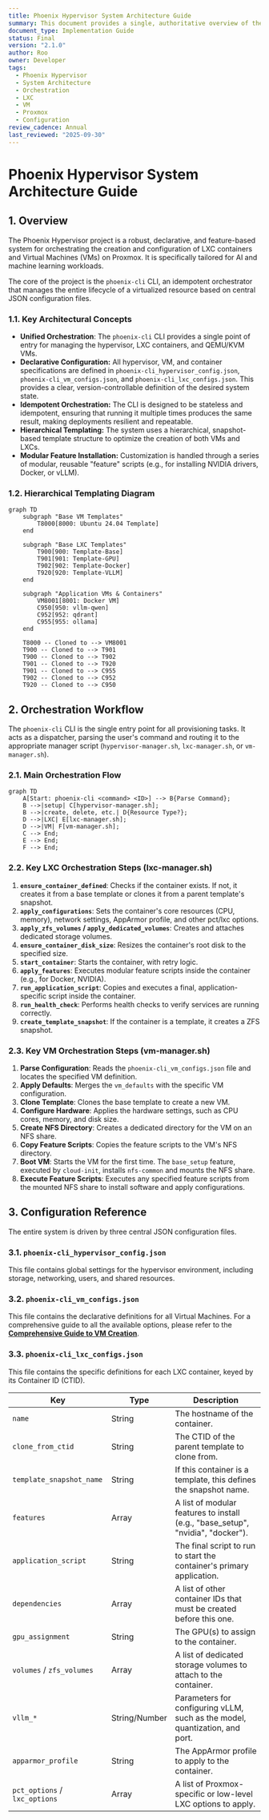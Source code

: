 ```yaml
---
title: Phoenix Hypervisor System Architecture Guide
summary: This document provides a single, authoritative overview of the Phoenix Hypervisor system architecture, orchestration workflow, and configuration for both VMs and LXC containers.
document_type: Implementation Guide
status: Final
version: "2.1.0"
author: Roo
owner: Developer
tags:
  - Phoenix Hypervisor
  - System Architecture
  - Orchestration
  - LXC
  - VM
  - Proxmox
  - Configuration
review_cadence: Annual
last_reviewed: "2025-09-30"
---
```


# Phoenix Hypervisor System Architecture Guide

## 1. Overview

The Phoenix Hypervisor project is a robust, declarative, and feature-based system for orchestrating the creation and configuration of LXC containers and Virtual Machines (VMs) on Proxmox. It is specifically tailored for AI and machine learning workloads.

The core of the project is the `phoenix-cli` CLI, an idempotent orchestrator that manages the entire lifecycle of a virtualized resource based on central JSON configuration files.

### 1.1. Key Architectural Concepts

-   **Unified Orchestration**: The `phoenix-cli` CLI provides a single point of entry for managing the hypervisor, LXC containers, and QEMU/KVM VMs.
-   **Declarative Configuration:** All hypervisor, VM, and container specifications are defined in `phoenix-cli_hypervisor_config.json`, `phoenix-cli_vm_configs.json`, and `phoenix-cli_lxc_configs.json`. This provides a clear, version-controllable definition of the desired system state.
-   **Idempotent Orchestration:** The CLI is designed to be stateless and idempotent, ensuring that running it multiple times produces the same result, making deployments resilient and repeatable.
-   **Hierarchical Templating:** The system uses a hierarchical, snapshot-based template structure to optimize the creation of both VMs and LXCs.
-   **Modular Feature Installation:** Customization is handled through a series of modular, reusable "feature" scripts (e.g., for installing NVIDIA drivers, Docker, or vLLM).

### 1.2. Hierarchical Templating Diagram

```mermaid
graph TD
    subgraph "Base VM Templates"
        T8000[8000: Ubuntu 24.04 Template]
    end

    subgraph "Base LXC Templates"
        T900[900: Template-Base]
        T901[901: Template-GPU]
        T902[902: Template-Docker]
        T920[920: Template-VLLM]
    end

    subgraph "Application VMs & Containers"
        VM8001[8001: Docker VM]
        C950[950: vllm-qwen]
        C952[952: qdrant]
        C955[955: ollama]
    end

    T8000 -- Cloned to --> VM8001
    T900 -- Cloned to --> T901
    T900 -- Cloned to --> T902
    T901 -- Cloned to --> T920
    T901 -- Cloned to --> C955
    T902 -- Cloned to --> C952
    T920 -- Cloned to --> C950
```
## 2. Orchestration Workflow

The `phoenix-cli` CLI is the single entry point for all provisioning tasks. It acts as a dispatcher, parsing the user's command and routing it to the appropriate manager script (`hypervisor-manager.sh`, `lxc-manager.sh`, or `vm-manager.sh`).

### 2.1. Main Orchestration Flow

```mermaid
graph TD
    A[Start: phoenix-cli <command> <ID>] --> B{Parse Command};
    B -->|setup| C[hypervisor-manager.sh];
    B -->|create, delete, etc.| D{Resource Type?};
    D -->|LXC| E[lxc-manager.sh];
    D -->|VM| F[vm-manager.sh];
    C --> End;
    E --> End;
    F --> End;
```

### 2.2. Key LXC Orchestration Steps (lxc-manager.sh)

1.  **`ensure_container_defined`**: Checks if the container exists. If not, it creates it from a base template or clones it from a parent template's snapshot.
2.  **`apply_configurations`**: Sets the container's core resources (CPU, memory), network settings, AppArmor profile, and other pct/lxc options.
3.  **`apply_zfs_volumes` / `apply_dedicated_volumes`**: Creates and attaches dedicated storage volumes.
4.  **`ensure_container_disk_size`**: Resizes the container's root disk to the specified size.
5.  **`start_container`**: Starts the container, with retry logic.
6.  **`apply_features`**: Executes modular feature scripts inside the container (e.g., for Docker, NVIDIA).
7.  **`run_application_script`**: Copies and executes a final, application-specific script inside the container.
8.  **`run_health_check`**: Performs health checks to verify services are running correctly.
9.  **`create_template_snapshot`**: If the container is a template, it creates a ZFS snapshot.

### 2.3. Key VM Orchestration Steps (vm-manager.sh)

1.  **Parse Configuration**: Reads the `phoenix-cli_vm_configs.json` file and locates the specified VM definition.
2.  **Apply Defaults**: Merges the `vm_defaults` with the specific VM configuration.
3.  **Clone Template**: Clones the base template to create a new VM.
4.  **Configure Hardware**: Applies the hardware settings, such as CPU cores, memory, and disk size.
5.  **Create NFS Directory**: Creates a dedicated directory for the VM on an NFS share.
6.  **Copy Feature Scripts**: Copies the feature scripts to the VM's NFS directory.
7.  **Boot VM**: Starts the VM for the first time. The `base_setup` feature, executed by `cloud-init`, installs `nfs-common` and mounts the NFS share.
8.  **Execute Feature Scripts**: Executes any specified feature scripts from the mounted NFS share to install software and apply configurations.

## 3. Configuration Reference

The entire system is driven by three central JSON configuration files.

### 3.1. `phoenix-cli_hypervisor_config.json`

This file contains global settings for the hypervisor environment, including storage, networking, users, and shared resources.

### 3.2. `phoenix-cli_vm_configs.json`

This file contains the declarative definitions for all Virtual Machines. For a comprehensive guide to all the available options, please refer to the **[Comprehensive Guide to VM Creation](vm_creation_guide.md)**.

### 3.3. `phoenix-cli_lxc_configs.json`

This file contains the specific definitions for each LXC container, keyed by its Container ID (CTID).

| Key | Type | Description |
| --- | --- | --- |
| `name` | String | The hostname of the container. |
| `clone_from_ctid` | String | The CTID of the parent template to clone from. |
| `template_snapshot_name`| String | If this container is a template, this defines the snapshot name. |
| `features` | Array | A list of modular features to install (e.g., "base_setup", "nvidia", "docker"). |
| `application_script` | String | The final script to run to start the container's primary application. |
| `dependencies` | Array | A list of other container IDs that must be created before this one. |
| `gpu_assignment` | String | The GPU(s) to assign to the container. |
| `volumes` / `zfs_volumes` | Array | A list of dedicated storage volumes to attach to the container. |
| `vllm_*` | String/Number | Parameters for configuring vLLM, such as the model, quantization, and port. |
| `apparmor_profile` | String | The AppArmor profile to apply to the container. |
| `pct_options` / `lxc_options` | Array | A list of Proxmox-specific or low-level LXC options to apply. |